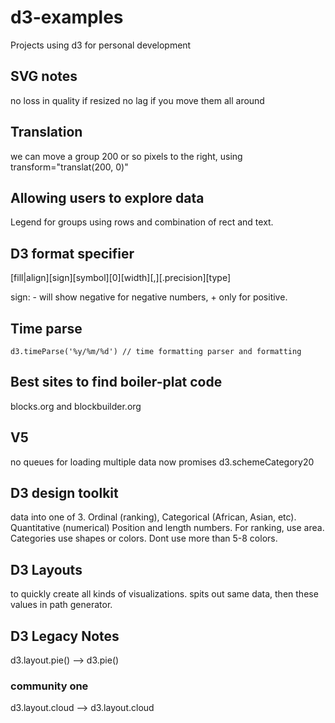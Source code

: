 # d3-examples

Projects using d3 for personal development

## SVG notes

no loss in quality if resized
no lag if you move them all around

## Translation

we can move a group 200 or so pixels to the right, using transform="translat(200, 0)"

## Allowing users to explore data

Legend for groups using rows and combination of rect and text.

## D3 format specifier

[fill|align][sign][symbol][0][width][,][.precision][type]

sign: - will show negative for negative numbers, + only for positive.

## Time parse

`d3.timeParse('%y/%m/%d') // time formatting parser and formatting`

## Best sites to find boiler-plat code

blocks.org
and blockbuilder.org

## V5

no queues for loading multiple data
now promises
d3.schemeCategory20

## D3 design toolkit

data into one of 3. Ordinal (ranking), Categorical (African, Asian, etc). Quantitative (numerical)
Position and length numbers. For ranking, use area. Categories use shapes or colors. Dont use more than 5-8 colors.

## D3 Layouts

to quickly create all kinds of visualizations.
spits out same data, then these values in path generator.

## D3 Legacy Notes

d3.layout.pie() --> d3.pie()

### community one

d3.layout.cloud --> d3.layout.cloud
